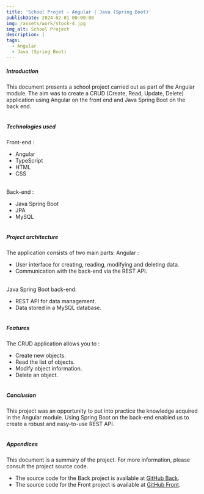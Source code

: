 ```yaml
---
title: 'School Projet - Angular | Java (Spring Boot)' 
publishDate: 2024-02-01 00:00:00
img: /assets/work/stock-4.jpg
img_alt: School Project
description: |
tags:
  - Angular
  - Java (Spring Boot)
---
```


##### Introduction
This document presents a school project carried out as part of the Angular module. The aim was to create a CRUD (Create, Read, Update, Delete) application using Angular on the front end and Java Spring Boot on the back end.
<br><br>

##### Technologies used
Front-end :
- Angular
- TypeScript
- HTML
- CSS 
<br><br>

Back-end :
- Java Spring Boot
- JPA
- MySQL
<br><br>

##### Project architecture
The application consists of two main parts:
Angular :
- User interface for creating, reading, modifying and deleting data.
- Communication with the back-end via the REST API.
<br><br>

Java Spring Boot back-end:
- REST API for data management.
- Data stored in a MySQL database.
<br><br>

##### Features
The CRUD application allows you to :
- Create new objects.
- Read the list of objects.
- Modify object information.
- Delete an object.
<br><br>

##### Conclusion
This project was an opportunity to put into practice the knowledge acquired in the Angular module. Using Spring Boot on the back-end enabled us to create a robust and easy-to-use REST API.
<br><br>

##### Appendices
This document is a summary of the project. For more information, please consult the project source code.
- The source code for the Back project is available at [GitHub Back](https://github.com/Redcroow/school-spring-boot-project).
- The source code for the Front project is available at [GitHub Front](https://github.com/Redcroow/school-angular-project).